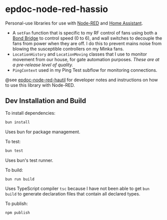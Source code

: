 # epdoc-node-red-hassio

Personal-use libraries for use with [Node-RED](https://nodered.org/) and
[Home Assistant](https://www.home-assistant.io/).

 * A `setFan` function that is specific to my RF control of fans using both a
   [Bond Bridge](https://bondhome.io/product/bond-bridge/) to control speed (0
   to 6), and wall switches to decouple the fans from power when they are off. I
   do this to prevent mains noise from blowing the susceptible controllers on my
   Minka fans.
 * `LocationHistory` and `LocationMoving` classes that I use to monitor movement
   from our house, for gate automation purposes. _These are at a pre-release
   level of quality._
 * `PingContext` used in my Ping Test subflow for monitoring connections.

 @see [epdoc-node-red-hautil](https://github.com/jpravetz/epdoc-node-red-hautil)
 for developer notes and instructions on how to use this library with Node-RED.


## Dev Installation and Build

To install dependencies:

```bash
bun install
```

Uses bun for package management.

To test:

```bash
bun test
```

Uses bun's test runner.

To build:

```bash
bun run build
```

Uses TypeScript compiler `tsc` because I have not been able to get `bun build`
to generate declaration files that contain all declared types.

To publish:

```bash
npm publish
```

